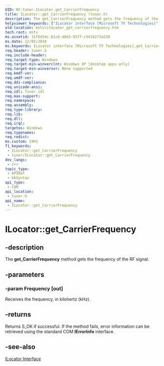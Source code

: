 ```yaml
---
UID: NF:tuner.ILocator.get_CarrierFrequency
title: ILocator::get_CarrierFrequency (tuner.h)
description: The get_CarrierFrequency method gets the frequency of the RF signal.
helpviewer_keywords: ["ILocator interface [Microsoft TV Technologies]","get_CarrierFrequency method","ILocator.get_CarrierFrequency","ILocator::get_CarrierFrequency","ILocatorget_CarrierFrequency","get_CarrierFrequency","get_CarrierFrequency method [Microsoft TV Technologies]","get_CarrierFrequency method [Microsoft TV Technologies]","ILocator interface","mstv.ilocator_get_carrierfrequency","tuner/ILocator::get_CarrierFrequency"]
old-location: mstv\ilocator_get_carrierfrequency.htm
tech.root: mstv
ms.assetid: 15f6d54c-81c8-40d3-937f-c54102f3a230
ms.date: 12/05/2018
ms.keywords: ILocator interface [Microsoft TV Technologies],get_CarrierFrequency method, ILocator.get_CarrierFrequency, ILocator::get_CarrierFrequency, ILocatorget_CarrierFrequency, get_CarrierFrequency, get_CarrierFrequency method [Microsoft TV Technologies], get_CarrierFrequency method [Microsoft TV Technologies],ILocator interface, mstv.ilocator_get_carrierfrequency, tuner/ILocator::get_CarrierFrequency
req.header: tuner.h
req.include-header: 
req.target-type: Windows
req.target-min-winverclnt: Windows XP [desktop apps only]
req.target-min-winversvr: None supported
req.kmdf-ver: 
req.umdf-ver: 
req.ddi-compliance: 
req.unicode-ansi: 
req.idl: Tuner.idl
req.max-support: 
req.namespace: 
req.assembly: 
req.type-library: 
req.lib: 
req.dll: 
req.irql: 
targetos: Windows
req.typenames: 
req.redist: 
ms.custom: 19H1
f1_keywords:
 - ILocator::get_CarrierFrequency
 - tuner/ILocator::get_CarrierFrequency
dev_langs:
 - c++
topic_type:
 - APIRef
 - kbSyntax
api_type:
 - COM
api_location:
 - tuner.h
api_name:
 - ILocator::get_CarrierFrequency
---
```


# ILocator::get_CarrierFrequency


## -description

The <b>get_CarrierFrequency</b> method gets the frequency of the RF signal.

## -parameters

### -param Frequency [out]

Receives the frequency, in kilohertz (kHz).

## -returns

Returns S_OK if successful. If the method fails, error information can be retrieved using the standard COM <b>IErrorInfo</b> interface.

## -see-also

<a href="/previous-versions/windows/desktop/api/tuner/nn-tuner-ilocator">ILocator Interface</a>

